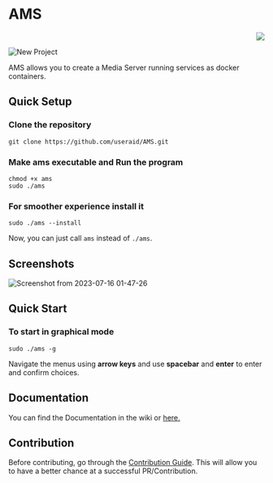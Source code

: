 # AMS

<p align="right"><a href="https://hits.seeyoufarm.com"><img src="https://hits.seeyoufarm.com/api/count/incr/badge.svg?url=https%3A%2F%2Fgithub.com%2Fuseraid%2FAMS&count_bg=%23262B22&title_bg=%23555555&icon=&icon_color=%23E7E7E7&title=hits&edge_flat=false"/></a></p>

![New Project](https://user-images.githubusercontent.com/93074700/191500641-70210a97-bc0a-4a6e-b1e6-f2d9deeb28d0.png)

AMS allows you to create a Media Server running services as docker containers.

## Quick Setup

### Clone the repository
```
git clone https://github.com/useraid/AMS.git
```
### Make ams executable and Run the program
```
chmod +x ams
sudo ./ams
```
### For smoother experience install it
```
sudo ./ams --install
```
Now, you can just call `ams` instead of `./ams`.

## Screenshots

![Screenshot from 2023-07-16 01-47-26](https://github.com/useraid/AMS/assets/93074700/26bce794-7fa9-4128-90c1-bb8def96e668)

## Quick Start

### To start in graphical mode
```
sudo ./ams -g
```
Navigate the menus using **arrow keys** and use **spacebar** and **enter** to enter and confirm choices.

## Documentation 

You can find the Documentation in the wiki or [here.](/Docs/)

## Contribution

Before contributing, go through the [Contribution Guide](/CONTRIBUTING.md). This will allow you to have a better chance at a successful PR/Contribution.
